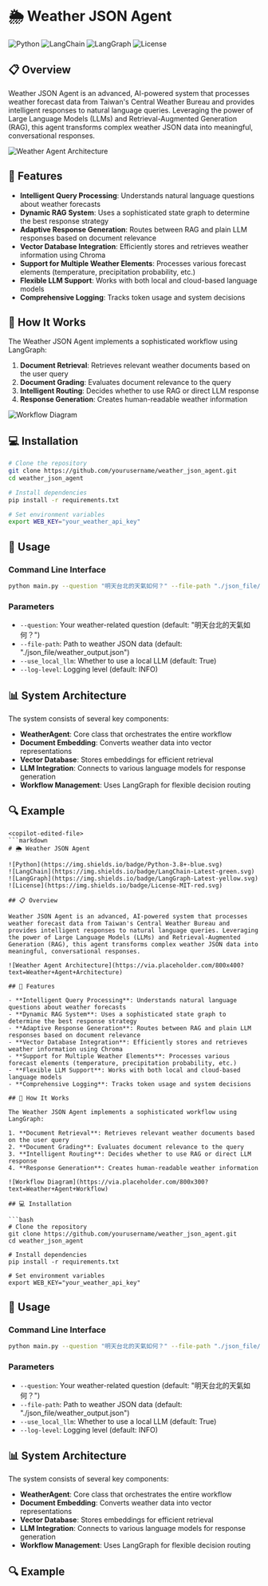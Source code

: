 # 🌦️ Weather JSON Agent

![Python](https://img.shields.io/badge/Python-3.8+-blue.svg)
![LangChain](https://img.shields.io/badge/LangChain-Latest-green.svg)
![LangGraph](https://img.shields.io/badge/LangGraph-Latest-yellow.svg)
![License](https://img.shields.io/badge/License-MIT-red.svg)

## 📋 Overview

Weather JSON Agent is an advanced, AI-powered system that processes weather forecast data from Taiwan's Central Weather Bureau and provides intelligent responses to natural language queries. Leveraging the power of Large Language Models (LLMs) and Retrieval-Augmented Generation (RAG), this agent transforms complex weather JSON data into meaningful, conversational responses.

![Weather Agent Architecture](https://via.placeholder.com/800x400?text=Weather+Agent+Architecture)

## 🌟 Features

- **Intelligent Query Processing**: Understands natural language questions about weather forecasts
- **Dynamic RAG System**: Uses a sophisticated state graph to determine the best response strategy
- **Adaptive Response Generation**: Routes between RAG and plain LLM responses based on document relevance
- **Vector Database Integration**: Efficiently stores and retrieves weather information using Chroma
- **Support for Multiple Weather Elements**: Processes various forecast elements (temperature, precipitation probability, etc.)
- **Flexible LLM Support**: Works with both local and cloud-based language models
- **Comprehensive Logging**: Tracks token usage and system decisions

## 🚀 How It Works

The Weather JSON Agent implements a sophisticated workflow using LangGraph:

1. **Document Retrieval**: Retrieves relevant weather documents based on the user query
2. **Document Grading**: Evaluates document relevance to the query
3. **Intelligent Routing**: Decides whether to use RAG or direct LLM response
4. **Response Generation**: Creates human-readable weather information

![Workflow Diagram](https://via.placeholder.com/800x300?text=Weather+Agent+Workflow)

## 💻 Installation

```bash
# Clone the repository
git clone https://github.com/yourusername/weather_json_agent.git
cd weather_json_agent

# Install dependencies
pip install -r requirements.txt

# Set environment variables
export WEB_KEY="your_weather_api_key"
```

## 🔧 Usage

### Command Line Interface

```bash
python main.py --question "明天台北的天氣如何？" --file-path "./json_file/weather_output.json" --use_local_llm True
```

### Parameters

- `--question`: Your weather-related question (default: "明天台北的天氣如何？")
- `--file-path`: Path to weather JSON data (default: "./json_file/weather_output.json")
- `--use_local_llm`: Whether to use a local LLM (default: True)
- `--log-level`: Logging level (default: INFO)

## 📊 System Architecture

The system consists of several key components:

- **WeatherAgent**: Core class that orchestrates the entire workflow
- **Document Embedding**: Converts weather data into vector representations
- **Vector Database**: Stores embeddings for efficient retrieval
- **LLM Integration**: Connects to various language models for response generation
- **Workflow Management**: Uses LangGraph for flexible decision routing

## 🔍 Example
```
<copilot-edited-file>
```markdown
# 🌦️ Weather JSON Agent

![Python](https://img.shields.io/badge/Python-3.8+-blue.svg)
![LangChain](https://img.shields.io/badge/LangChain-Latest-green.svg)
![LangGraph](https://img.shields.io/badge/LangGraph-Latest-yellow.svg)
![License](https://img.shields.io/badge/License-MIT-red.svg)

## 📋 Overview

Weather JSON Agent is an advanced, AI-powered system that processes weather forecast data from Taiwan's Central Weather Bureau and provides intelligent responses to natural language queries. Leveraging the power of Large Language Models (LLMs) and Retrieval-Augmented Generation (RAG), this agent transforms complex weather JSON data into meaningful, conversational responses.

![Weather Agent Architecture](https://via.placeholder.com/800x400?text=Weather+Agent+Architecture)

## 🌟 Features

- **Intelligent Query Processing**: Understands natural language questions about weather forecasts
- **Dynamic RAG System**: Uses a sophisticated state graph to determine the best response strategy
- **Adaptive Response Generation**: Routes between RAG and plain LLM responses based on document relevance
- **Vector Database Integration**: Efficiently stores and retrieves weather information using Chroma
- **Support for Multiple Weather Elements**: Processes various forecast elements (temperature, precipitation probability, etc.)
- **Flexible LLM Support**: Works with both local and cloud-based language models
- **Comprehensive Logging**: Tracks token usage and system decisions

## 🚀 How It Works

The Weather JSON Agent implements a sophisticated workflow using LangGraph:

1. **Document Retrieval**: Retrieves relevant weather documents based on the user query
2. **Document Grading**: Evaluates document relevance to the query
3. **Intelligent Routing**: Decides whether to use RAG or direct LLM response
4. **Response Generation**: Creates human-readable weather information

![Workflow Diagram](https://via.placeholder.com/800x300?text=Weather+Agent+Workflow)

## 💻 Installation

```bash
# Clone the repository
git clone https://github.com/yourusername/weather_json_agent.git
cd weather_json_agent

# Install dependencies
pip install -r requirements.txt

# Set environment variables
export WEB_KEY="your_weather_api_key"
```

## 🔧 Usage

### Command Line Interface

```bash
python main.py --question "明天台北的天氣如何？" --file-path "./json_file/weather_output.json" --use_local_llm True
```

### Parameters

- `--question`: Your weather-related question (default: "明天台北的天氣如何？")
- `--file-path`: Path to weather JSON data (default: "./json_file/weather_output.json")
- `--use_local_llm`: Whether to use a local LLM (default: True)
- `--log-level`: Logging level (default: INFO)

## 📊 System Architecture

The system consists of several key components:

- **WeatherAgent**: Core class that orchestrates the entire workflow
- **Document Embedding**: Converts weather data into vector representations
- **Vector Database**: Stores embeddings for efficient retrieval
- **LLM Integration**: Connects to various language models for response generation
- **Workflow Management**: Uses LangGraph for flexible decision routing

## 🔍 Example